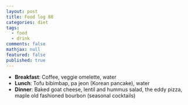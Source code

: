 ```yaml
---
layout: post
title: Food log 88
categories: diet
tags: 
  - food
  - drink
comments: false
mathjax: null
featured: false
published: true
---
```


* **Breakfast**: Coffee, veggie omelette, water
* **Lunch**: Tofu bibimbap, pa jeon (Korean pancake), water
* **Dinner**: Baked goat cheese, lentil and hummus salad, the eddy pizza, maple old fashioned bourbon (seasonal cocktails)
